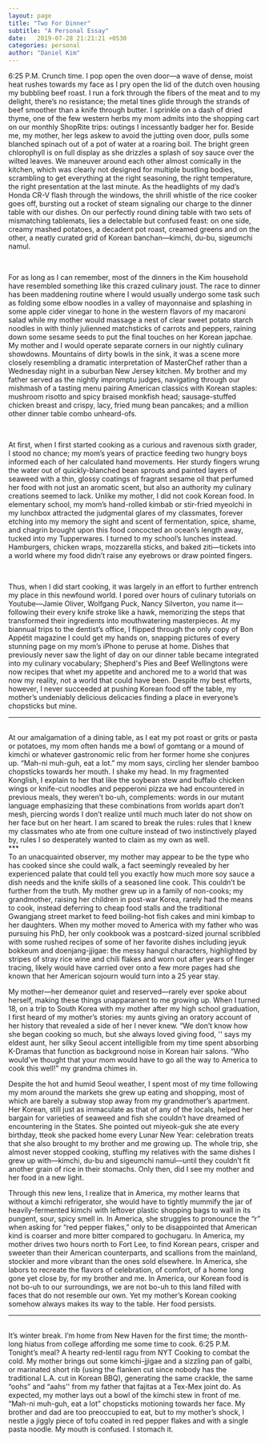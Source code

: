```yaml
---
layout: page
title: "Two For Dinner"
subtitle: "A Personal Essay"
date:   2019-07-28 21:21:21 +0530
categories: personal
author: "Daniel Kim"
---
```



6:25 P.M. Crunch time. I pop open the oven door—a wave of dense, moist heat rushes towards my face as I pry open the lid of the dutch oven housing my bubbling beef roast. I run a fork through the fibers of the meat and to my delight, there’s no resistance; the metal tines glide through the strands of beef smoother than a knife through butter. I sprinkle on a dash of dried thyme, one of the few western herbs my mom admits into the shopping cart on our monthly ShopRite trips: outings I incessantly badger her for. Beside me, my mother, her legs askew to avoid the jutting oven door, pulls some blanched spinach out of a pot of water at a roaring boil. The bright green chlorophyll is on full display as she drizzles a splash of soy sauce over the wilted leaves. We maneuver around each other almost comically in the kitchen, which was clearly not designed for multiple bustling bodies, scrambling to get everything at the right seasoning, the right temperature, the right presentation at the last minute. As the headlights of my dad’s Honda CR-V flash through the windows, the shrill whistle of the rice cooker goes off, bursting out a rocket of steam signaling our charge to the dinner table with our dishes. On our perfectly round dining table with two sets of mismatching tablemats, lies a delectable but confused feast: on one side, creamy mashed potatoes, a decadent pot roast, creamed greens and on the other, a neatly curated grid of Korean banchan—kimchi, du-bu, sigeumchi namul.

<br/>

For as long as I can remember, most of the dinners in the Kim household have resembled something like this crazed culinary joust. The race to dinner has been maddening routine where I would usually undergo some task such as folding some elbow noodles in a valley of mayonnaise and splashing in some apple cider vinegar to hone in the western flavors of my macaroni salad while my mother would massage a nest of clear sweet potato starch noodles in with thinly julienned matchsticks of carrots and peppers, raining down some sesame seeds to put the final touches on her Korean japchae. My mother and I would operate separate corners in our nightly culinary showdowns. Mountains of dirty bowls in the sink, it was a scene more closely resembling a dramatic interpretation of MasterChef rather than a Wednesday night in a suburban New Jersey kitchen. My brother and my father served as the nightly impromptu judges, navigating through our mishmash of a tasting menu pairing American classics with Korean staples: mushroom risotto and spicy braised monkfish head; sausage-stuffed chicken breast and crispy, lacy, fried mung bean pancakes; and a million other dinner table combo unheard-ofs.

<br/>

At first, when I first started cooking as a curious and ravenous sixth grader, I stood no chance; my mom’s years of practice feeding two hungry boys informed each of her calculated hand movements. Her sturdy fingers wrung the water out of quickly-blanched bean sprouts and painted layers of seaweed with a thin, glossy coatings of fragrant sesame oil that perfumed her food with not just an aromatic scent, but also an authority my culinary creations seemed to lack. Unlike my mother, I did not cook Korean food. In elementary school, my mom’s hand-rolled kimbab or stir-fried myeolchi in my lunchbox attracted the judgmental glares of my classmates, forever etching into my memory the sight and scent of fermentation, spice, shame, and chagrin brought upon this food concocted an ocean’s length away, tucked into my Tupperwares. I turned to my school’s lunches instead. Hamburgers, chicken wraps, mozzarella sticks, and baked ziti—tickets into a world where my food didn’t raise any eyebrows or draw pointed fingers. 

<br/>

Thus, when I did start cooking, it was largely in an effort to further entrench my place in this newfound world. I pored over hours of culinary tutorials on Youtube—Jamie Oliver, Wolfgang Puck, Nancy Silverton, you name it—following their every knife stroke like a hawk, memorizing the steps that transformed their ingredients into mouthwatering masterpieces. At my biannual trips to the dentist’s office, I flipped through the only copy of Bon Appétit magazine I could get my hands on, snapping pictures of every stunning page on my mom’s iPhone to peruse at home. Dishes that previously never saw the light of day on our dinner table became integrated into my culinary vocabulary; Shepherd's Pies and Beef Wellingtons were now recipes that whet my appetite and anchored me to a world that was now my reality, not a world that could have been. Despite my best efforts, however, I never succeeded at pushing Korean food off the table, my mother’s undeniably delicious delicacies finding a place in everyone’s chopsticks but mine. 
<br/>
***
<br/>
At our amalgamation of a dining table, as I eat my pot roast or grits or pasta or potatoes, my mom often hands me a bowl of gomtang or a mound of kimchi or whatever gastronomic relic from her former home she conjures up. “Mah-ni muh-guh, eat a lot.” my mom says, circling her slender bamboo chopsticks towards her mouth. I shake my head. In my fragmented Konglish,  I explain to her that like the soybean stew and buffalo chicken wings or knife-cut noodles and pepperoni pizza we had encountered in previous meals, they weren’t bo-uh, complements: words in our mutant language emphasizing that these combinations from worlds apart don’t mesh, piercing words I don’t realize until much much later do not show on her face but on her heart. I am scared to break the rules: rules that I knew my classmates who ate from one culture instead of two instinctively played by, rules I so desperately wanted to claim as my own as well. 
<br/>
***
<br/>
To an unacquainted observer, my mother may appear to be the type who has cooked since she could walk, a fact seemingly revealed by her experienced palate that could tell you exactly how much more soy sauce a dish needs and the knife skills of a seasoned line cook. This couldn’t be further from the truth. My mother grew up in a family of non-cooks; my grandmother, raising her children in post-war Korea, rarely had the means to cook, instead deferring to cheap food stalls and the traditional Gwangjang street market to feed boiling-hot fish cakes and mini kimbap to her daughters. When my mother moved to America with my father who was pursuing his PhD, her only cookbook was a postcard-sized journal scribbled with some rushed recipes of some of her favorite dishes including jeyuk bokkeum and doenjang-jjigae: the messy hangul characters, highlighted by stripes of stray rice wine and chili flakes and worn out after years of finger tracing, likely would have carried over onto a few more pages had she known that her American sojourn would turn into a 25 year stay. 

My mother—her demeanor quiet and reserved—rarely ever spoke about herself, making these things unapparanent to me growing up. When I turned 18, on a trip to South Korea with my mother after my high school graduation, I first heard of my mother’s stories: my aunts giving an oratory account of her history that revealed a side of her I never knew. “We don’t know how she began cooking so much, but she always loved giving food, '' says my eldest aunt, her silky Seoul accent intelligible from my time spent absorbing K-Dramas that function as background noise in Korean hair salons. “Who would’ve thought that your mom would have to go all the way to America to cook this well!” my grandma chimes in. 

Despite the hot and humid Seoul weather, I spent most of my time following my mom around the markets she grew up eating and shopping, most of which are barely a subway stop away from my grandmother’s apartment. Her Korean, still just as immaculate as that of any of the locals, helped her bargain for varieties of seaweed and fish she couldn’t have dreamed of encountering in the States. She pointed out miyeok-guk she ate every birthday, tteok she packed home every Lunar New Year: celebration treats that she also brought to my brother and me growing up. The whole trip, she almost never stopped cooking, stuffing my relatives with the same dishes I grew up with—kimchi, du-bu and sigeumchi namul—until they couldn’t fit another grain of rice in their stomachs. Only then, did I see my mother and her food in a new light.

Through this new lens, I realize that in America, my mother learns that without a kimchi refrigerator, she would have to tightly mummify the jar of heavily-fermented kimchi with leftover plastic shopping bags to wall in its pungent, sour, spicy smell in. In America, she struggles to pronounce the “r” when asking for “red pepper flakes,” only to be disappointed that American kind is coarser and more bitter compared to gochugaru.  In America, my mother drives two hours north to Fort Lee, to find Korean pears, crisper and sweeter than their American counterparts, and scallions from the mainland, stockier and more vibrant than the ones sold elsewhere. In America, she labors to recreate the flavors of celebration, of comfort, of a home long gone yet close by, for my brother and me. In America, our Korean food is not bo-uh to our surroundings, we are not bo-uh to this land filled with faces that do not resemble our own. Yet my mother’s Korean cooking somehow always makes its way to the table. Her food persists.
<br/>
***
<br/>
It’s winter break. I’m home from New Haven for the first time; the month-long hiatus from college affording me some time to cook. 6:25 P.M. Tonight’s meal? A hearty red-lentil ragu from NYT Cooking to combat the cold. My mother brings out some kimchi-jjigae and a sizzling pan of galbi, or marinated short rib (using the flanken cut since nobody has the traditional L.A. cut in Korean BBQ), generating the same crackle, the same “oohs” and “aahs'' from my father that fajitas at a Tex-Mex joint do. As expected, my mother lays out a bowl of the kimchi stew in front of me. “Mah-ni muh-guh, eat a lot” chopsticks motioning towards her face. My brother and dad are too preoccupied to eat, but to my mother’s shock, I nestle a jiggly piece of tofu coated in red pepper flakes and with a single pasta noodle. My mouth is confused. I stomach it.
